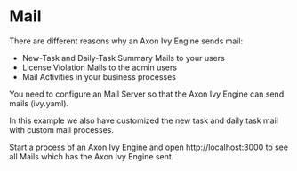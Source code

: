 # Mail

There are different reasons why an Axon Ivy Engine sends mail:

- New-Task and Daily-Task Summary Mails to your users
- License Violation Mails to the admin users
- Mail Activities in your business processes

You need to configure an Mail Server so that the Axon Ivy Engine
can send mails (ivy.yaml).

In this example we also have customized the new task and daily task
mail with custom mail processes.

Start a process of an Axon Ivy Engine and open http://localhost:3000
to see all Mails which has the Axon Ivy Engine sent.
